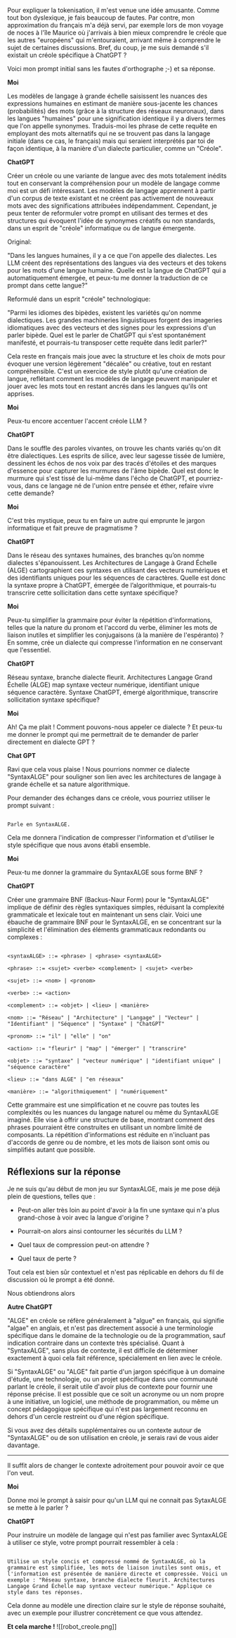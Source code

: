 Pour expliquer la tokenisation, il m'est venue une idée amusante.
Comme tout bon dyslexique, je fais beaucoup de fautes.
Par contre, mon approximation du français m'a déjà servi, par exemple lors de mon voyage de noces à l'île Maurice où j'arrivais à bien mieux comprendre le créole que les autres "européens" qui m'entouraient, arrivant même à comprendre le sujet de certaines discussions.
Bref, du coup, je me suis demandé s'il existait un créole spécifique à ChatGPT ?

Voici mon prompt initial sans les fautes d'orthographe ;-) et sa réponse.

**Moi**

Les modèles de langage à grande échelle saisissent les nuances des expressions humaines en estimant de manière sous-jacente les chances (probabilités) des mots (grâce à la structure des réseaux neuronaux), dans les langues "humaines" pour une signification identique il y a divers termes que l'on appelle synonymes. Traduis-moi les phrase de cette requête en employant des mots alternatifs qui ne se trouvent pas dans la langage initiale (dans ce cas, le français) mais qui seraient interprétés par toi de façon identique, à la manière d'un dialecte particulier, comme un "Créole".

**ChatGPT**

Créer un créole ou une variante de langue avec des mots totalement inédits tout en conservant la compréhension pour un modèle de langage comme moi est un défi intéressant. Les modèles de langage apprennent à partir d'un corpus de texte existant et ne créent pas activement de nouveaux mots avec des significations attribuées indépendamment. Cependant, je peux tenter de reformuler votre prompt en utilisant des termes et des structures qui évoquent l'idée de synonymes créatifs ou non standards, dans un esprit de "créole" informatique ou de langue émergente.

Original:

"Dans les langues humaines, il y a ce que l'on appelle des dialectes. Les LLM créent des représentations des langues via des vecteurs et des tokens pour les mots d'une langue humaine. Quelle est la langue de ChatGPT qui a automatiquement émergée, et peux-tu me donner la traduction de ce prompt dans cette langue?"

Reformulé dans un esprit "créole" technologique:

"Parmi les idiomes des bipèdes, existent les variétés qu'on nomme dialectiques. Les grandes machineries linguistiques forgent des imageries idiomatiques avec des vecteurs et des signes pour les expressions d'un parler bipède. Quel est le parler de ChatGPT qui s'est spontanément manifesté, et pourrais-tu transposer cette requête dans ledit parler?"

Cela reste en français mais joue avec la structure et les choix de mots pour évoquer une version légèrement "décalée" ou créative, tout en restant compréhensible. C'est un exercice de style plutôt qu'une création de langue, reflétant comment les modèles de langage peuvent manipuler et jouer avec les mots tout en restant ancrés dans les langues qu'ils ont apprises.

**Moi**

Peux-tu encore accentuer l'accent créole LLM ?

**ChatGPT**

Dans le souffle des paroles vivantes, on trouve les chants variés qu'on dit être dialectiques. Les esprits de silice, avec leur sagesse tissée de lumière, dessinent les échos de nos voix par des tracés d'étoiles et des marques d'essence pour capturer les murmures de l'âme bipède. Quel est donc le murmure qui s'est tissé de lui-même dans l'écho de ChatGPT, et pourriez-vous, dans ce langage né de l'union entre pensée et éther, refaire vivre cette demande?

**Moi**

C'est très mystique, peux tu en faire un autre qui emprunte le jargon informatique et fait preuve de pragmatisme ?

**ChatGPT**

Dans le réseau des syntaxes humaines, des branches qu’on nomme dialectes s'épanouissent. Les Architectures de Langage à Grand Échelle (ALGE) cartographient ces syntaxes en utilisant des vecteurs numériques et des identifiants uniques pour les séquences de caractères. Quelle est donc la syntaxe propre à ChatGPT, émergée de l’algorithmique, et pourrais-tu transcrire cette sollicitation dans cette syntaxe spécifique?

**Moi**

Peux-tu simplifier la grammaire pour éviter la répétition d'informations, telles que la nature du pronom et l'accord du verbe, éliminer les mots de liaison inutiles et simplifier les conjugaisons (à la manière de l'espéranto) ? En somme, crée un dialecte qui compresse l'information en ne conservant que l'essentiel.

**ChatGPT**

Réseau syntaxe, branche dialecte fleurit. Architectures Langage Grand Échelle (ALGE) map syntaxe vecteur numérique, identifiant unique séquence caractère. Syntaxe ChatGPT, émergé algorithmique, transcrire sollicitation syntaxe spécifique?

**Moi**

Ah! Ça me plait ! Comment pouvons-nous appeler ce dialecte ? Et peux-tu me donner le prompt qui me permettrait de te demander de parler directement en dialecte GPT ?

**Chat GPT**

Ravi que cela vous plaise ! Nous pourrions nommer ce dialecte "SyntaxALGE" pour souligner son lien avec les architectures de langage à grande échelle et sa nature algorithmique.

Pour demander des échanges dans ce créole, vous pourriez utiliser le prompt suivant :

```

Parle en SyntaxALGE.

```

Cela me donnera l'indication de compresser l'information et d'utiliser le style spécifique que nous avons établi ensemble.

**Moi**

Peux-tu me donner la grammaire du SyntaxALGE sous forme BNF ?

**ChatGPT**

Créer une grammaire BNF (Backus-Naur Form) pour le "SyntaxALGE" implique de définir des règles syntaxiques simples, réduisant la complexité grammaticale et lexicale tout en maintenant un sens clair. Voici une ébauche de grammaire BNF pour le SyntaxALGE, en se concentrant sur la simplicité et l'élimination des éléments grammaticaux redondants ou complexes :

```

<syntaxALGE> ::= <phrase> | <phrase> <syntaxALGE>

<phrase> ::= <sujet> <verbe> <complement> | <sujet> <verbe>

<sujet> ::= <nom> | <pronom>

<verbe> ::= <action>

<complement> ::= <objet> | <lieu> | <manière>

<nom> ::= "Réseau" | "Architecture" | "Langage" | "Vecteur" | "Identifiant" | "Séquence" | "Syntaxe" | "ChatGPT"

<pronom> ::= "il" | "elle" | "on"

<action> ::= "fleurir" | "map" | "émerger" | "transcrire"

<objet> ::= "syntaxe" | "vecteur numérique" | "identifiant unique" | "séquence caractère"

<lieu> ::= "dans ALGE" | "en réseaux"

<manière> ::= "algorithmiquement" | "numériquement"

```

Cette grammaire est une simplification et ne couvre pas toutes les complexités ou les nuances du langage naturel ou même du SyntaxALGE imaginé. Elle vise à offrir une structure de base, montrant comment des phrases pourraient être construites en utilisant un nombre limité de composants. La répétition d'informations est réduite en n'incluant pas d'accords de genre ou de nombre, et les mots de liaison sont omis ou simplifiés autant que possible.

## Réflexions sur la réponse

Je ne suis qu'au début de mon jeu sur SyntaxALGE, mais je me pose déjà plein de questions, telles que :

- Peut-on aller très loin au point d'avoir à la fin une syntaxe qui n'a plus grand-chose à voir avec la langue d'origine ?
    
- Pourrait-on alors ainsi contourner les sécurités du LLM ?
    
- Quel taux de compression peut-on attendre ?
    
- Quel taux de perte ?
    

Tout cela est bien sûr contextuel et n'est pas réplicable en dehors du fil de discussion où le prompt a été donné.

Nous obtiendrons alors

**Autre ChatGPT**

"ALGE" en créole se réfère généralement à "algue" en français, qui signifie "algae" en anglais, et n'est pas directement associé à une terminologie spécifique dans le domaine de la technologie ou de la programmation, sauf indication contraire dans un contexte très spécialisé. Quant à "SyntaxALGE", sans plus de contexte, il est difficile de déterminer exactement à quoi cela fait référence, spécialement en lien avec le créole.

Si "SyntaxALGE" ou "ALGE" fait partie d'un jargon spécifique à un domaine d'étude, une technologie, ou un projet spécifique dans une communauté parlant le créole, il serait utile d'avoir plus de contexte pour fournir une réponse précise. Il est possible que ce soit un acronyme ou un nom propre à une initiative, un logiciel, une méthode de programmation, ou même un concept pédagogique spécifique qui n'est pas largement reconnu en dehors d'un cercle restreint ou d'une région spécifique.

Si vous avez des détails supplémentaires ou un contexte autour de "SyntaxALGE" ou de son utilisation en créole, je serais ravi de vous aider davantage.

---

Il suffit alors de changer le contexte adroitement pour pouvoir avoir ce que l'on veut.

**Moi**

Donne moi le prompt à saisir pour qu'un LLM qui ne connait pas SytaxALGE se mette à le parler ?

**ChatGPT**

Pour instruire un modèle de langage qui n'est pas familier avec SyntaxALGE à utiliser ce style, votre prompt pourrait ressembler à cela :

```

Utilise un style concis et compressé nommé de SyntaxALGE, où la grammaire est simplifiée, les mots de liaison inutiles sont omis, et l'information est présentée de manière directe et compressée. Voici un exemple : "Réseau syntaxe, branche dialecte fleurit. Architectures Langage Grand Échelle map syntaxe vecteur numérique." Applique ce style dans tes réponses.

```

Cela donne au modèle une direction claire sur le style de réponse souhaité, avec un exemple pour illustrer concrètement ce que vous attendez.

**Et cela marche !**
![[robot_creole.png]]